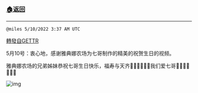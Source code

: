 ###  [:house:返回](README.md)
---


`@miles 5/10/2022 3:37 AM UTC`

[轉發自GETTR](https://gettr.com/post/p191b7bed52)

5月10号：衷心地，感谢雅典娜农场为七哥制作的精美的祝贺生日的视频。

雅典娜农场的兄弟姊妹恭祝七哥生日快乐，福寿与天齐💓💓💓💓💓💓我们爱七哥💞💞💞💞💞💞💞

![img](https://media.gettr.com/group4/origin/2022/05/10/03/93f42134-667a-f524-b0d3-91a7436880c7/out.jpg)

